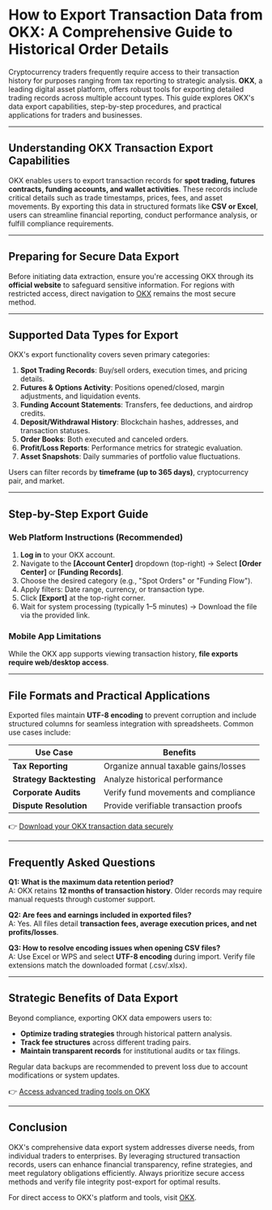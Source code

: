 # How to Export Transaction Data from OKX: A Comprehensive Guide to Historical Order Details  

Cryptocurrency traders frequently require access to their transaction history for purposes ranging from tax reporting to strategic analysis. **OKX**, a leading digital asset platform, offers robust tools for exporting detailed trading records across multiple account types. This guide explores OKX's data export capabilities, step-by-step procedures, and practical applications for traders and businesses.  

---

## Understanding OKX Transaction Export Capabilities  

OKX enables users to export transaction records for **spot trading, futures contracts, funding accounts, and wallet activities**. These records include critical details such as trade timestamps, prices, fees, and asset movements. By exporting this data in structured formats like **CSV or Excel**, users can streamline financial reporting, conduct performance analysis, or fulfill compliance requirements.  

---

## Preparing for Secure Data Export  

Before initiating data extraction, ensure you're accessing OKX through its **official website** to safeguard sensitive information. For regions with restricted access, direct navigation to [OKX](https://bit.ly/okx-bonus) remains the most secure method.  

---

## Supported Data Types for Export  

OKX's export functionality covers seven primary categories:  

1. **Spot Trading Records**: Buy/sell orders, execution times, and pricing details.  
2. **Futures & Options Activity**: Positions opened/closed, margin adjustments, and liquidation events.  
3. **Funding Account Statements**: Transfers, fee deductions, and airdrop credits.  
4. **Deposit/Withdrawal History**: Blockchain hashes, addresses, and transaction statuses.  
5. **Order Books**: Both executed and canceled orders.  
6. **Profit/Loss Reports**: Performance metrics for strategic evaluation.  
7. **Asset Snapshots**: Daily summaries of portfolio value fluctuations.  

Users can filter records by **timeframe (up to 365 days)**, cryptocurrency pair, and market.  

---

## Step-by-Step Export Guide  

### Web Platform Instructions (Recommended)  

1. **Log in** to your OKX account.  
2. Navigate to the **[Account Center]** dropdown (top-right) → Select **[Order Center]** or **[Funding Records]**.  
3. Choose the desired category (e.g., "Spot Orders" or "Funding Flow").  
4. Apply filters: Date range, currency, or transaction type.  
5. Click **[Export]** at the top-right corner.  
6. Wait for system processing (typically 1–5 minutes) → Download the file via the provided link.  

### Mobile App Limitations  

While the OKX app supports viewing transaction history, **file exports require web/desktop access**.  

---

## File Formats and Practical Applications  

Exported files maintain **UTF-8 encoding** to prevent corruption and include structured columns for seamless integration with spreadsheets. Common use cases include:  

| Use Case              | Benefits                              |  
|-----------------------|---------------------------------------|  
| **Tax Reporting**     | Organize annual taxable gains/losses  |  
| **Strategy Backtesting** | Analyze historical performance       |  
| **Corporate Audits**  | Verify fund movements and compliance  |  
| **Dispute Resolution**| Provide verifiable transaction proofs |  

👉 [Download your OKX transaction data securely](https://bit.ly/okx-bonus)  

---

## Frequently Asked Questions  

**Q1: What is the maximum data retention period?**  
A: OKX retains **12 months of transaction history**. Older records may require manual requests through customer support.  

**Q2: Are fees and earnings included in exported files?**  
A: Yes. All files detail **transaction fees, average execution prices, and net profits/losses**.  

**Q3: How to resolve encoding issues when opening CSV files?**  
A: Use Excel or WPS and select **UTF-8 encoding** during import. Verify file extensions match the downloaded format (.csv/.xlsx).  

---

## Strategic Benefits of Data Export  

Beyond compliance, exporting OKX data empowers users to:  
- **Optimize trading strategies** through historical pattern analysis.  
- **Track fee structures** across different trading pairs.  
- **Maintain transparent records** for institutional audits or tax filings.  

Regular data backups are recommended to prevent loss due to account modifications or system updates.  

👉 [Access advanced trading tools on OKX](https://bit.ly/okx-bonus)  

---

## Conclusion  

OKX's comprehensive data export system addresses diverse needs, from individual traders to enterprises. By leveraging structured transaction records, users can enhance financial transparency, refine strategies, and meet regulatory obligations efficiently. Always prioritize secure access methods and verify file integrity post-export for optimal results.  

For direct access to OKX's platform and tools, visit [OKX](https://bit.ly/okx-bonus).